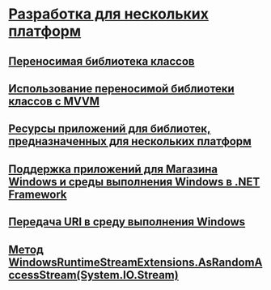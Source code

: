 # [Разработка для нескольких платформ](index.md)
## [Переносимая библиотека классов](cross-platform-development-with-the-portable-class-library.md)
## [Использование переносимой библиотеки классов с MVVM](using-portable-class-library-with-model-view-view-model.md)
## [Ресурсы приложений для библиотек, предназначенных для нескольких платформ](app-resources-for-libraries-that-target-multiple-platforms.md)
## [Поддержка приложений для Магазина Windows и среды выполнения Windows в .NET Framework](support-for-windows-store-apps-and-windows-runtime.md)
## [Передача URI в среду выполнения Windows](passing-a-uri-to-the-windows-runtime.md)
## [Метод WindowsRuntimeStreamExtensions.AsRandomAccessStream(System.IO.Stream)](windowsruntimestreamextensions-asrandomaccessstream-method.md)
